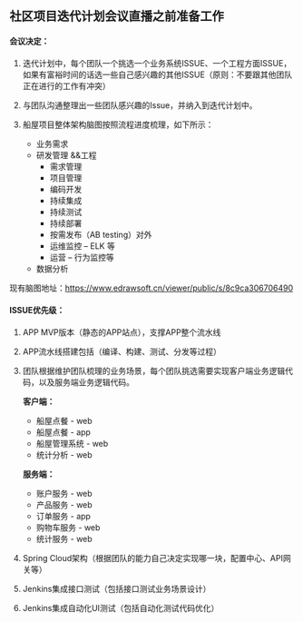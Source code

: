 ## 社区项目迭代计划会议直播之前准备工作


#### 会议决定：

1. 迭代计划中，每个团队一个挑选一个业务系统ISSUE、一个工程方面ISSUE，如果有富裕时间的话选一些自己感兴趣的其他ISSUE（原则：不要跟其他团队正在进行的工作有冲突）

2. 与团队沟通整理出一些团队感兴趣的Issue，并纳入到迭代计划中。

3. 船屋项目整体架构脑图按照流程进度梳理，如下所示：

	- 业务需求
	- 研发管理 &&工程
		- 需求管理
		- 项目管理
		- 编码开发
		- 持续集成
		- 持续测试
		- 持续部署
		- 按需发布（AB testing）对外
		- 运维监控 – ELK 等
		- 运营 – 行为监控等
	- 数据分析

现有脑图地址：https://www.edrawsoft.cn/viewer/public/s/8c9ca306706490

#### ISSUE优先级：

1. APP MVP版本（静态的APP站点），支撑APP整个流水线

2. APP流水线搭建包括（编译、构建、测试、分发等过程）

2. 团队根据维护团队梳理的业务场景，每个团队挑选需要实现客户端业务逻辑代码，以及服务端业务逻辑代码。

	**客户端：**
	- 船屋点餐 - web
	- 船屋点餐 - app
	- 船屋管理系统 - web
	- 统计分析 - web

	**服务端：**
	- 账户服务 - web
	- 产品服务 - web
	- 订单服务 - app
	- 购物车服务 - web
	- 统计服务 - web

3. Spring Cloud架构（根据团队的能力自己决定实现哪一块，配置中心、API网关等）

4. Jenkins集成接口测试（包括接口测试业务场景设计）

5. Jenkins集成自动化UI测试（包括自动化测试代码优化）